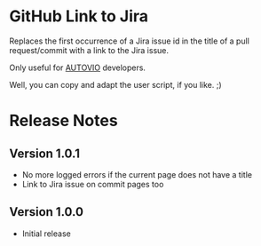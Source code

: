 # GitHub Link to Jira #

Replaces the first occurrence of a Jira issue id in the title
of a pull request/commit with a link to the Jira issue.

Only useful for [AUTOVIO](https://autovio.de) developers.

Well, you can copy and adapt the user script, if you like. ;)

# Release Notes #

## Version 1.0.1
* No more logged errors if the current page does not have a title
* Link to Jira issue on commit pages too

## Version 1.0.0
* Initial release
